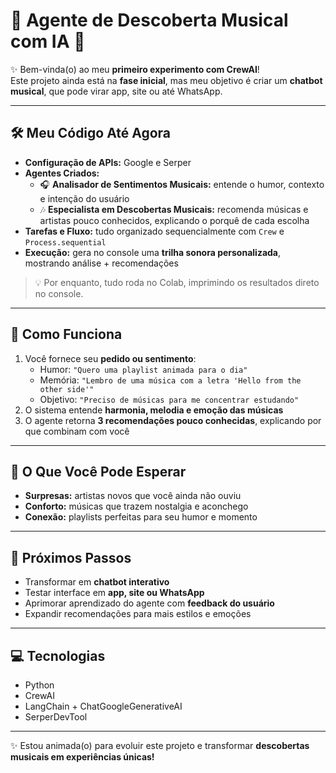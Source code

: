# 🎵 Agente de Descoberta Musical com IA 🎵

✨ Bem-vinda(o) ao meu **primeiro experimento com CrewAI**!  
Este projeto ainda está na **fase inicial**, mas meu objetivo é criar um **chatbot musical**, que pode virar app, site ou até WhatsApp.  

---

## 🛠 Meu Código Até Agora
- **Configuração de APIs:** Google e Serper  
- **Agentes Criados:**
  - 🎧 **Analisador de Sentimentos Musicais:** entende o humor, contexto e intenção do usuário  
  - 🎶 **Especialista em Descobertas Musicais:** recomenda músicas e artistas pouco conhecidos, explicando o porquê de cada escolha  
- **Tarefas e Fluxo:** tudo organizado sequencialmente com `Crew` e `Process.sequential`  
- **Execução:** gera no console uma **trilha sonora personalizada**, mostrando análise + recomendações  

> 💡 Por enquanto, tudo roda no Colab, imprimindo os resultados direto no console.

---

## 💖 Como Funciona
1. Você fornece seu **pedido ou sentimento**:
   - Humor: `"Quero uma playlist animada para o dia"`  
   - Memória: `"Lembro de uma música com a letra 'Hello from the other side'"`  
   - Objetivo: `"Preciso de músicas para me concentrar estudando"`  
2. O sistema entende **harmonia, melodia e emoção das músicas**  
3. O agente retorna **3 recomendações pouco conhecidas**, explicando por que combinam com você  

---

## 🌟 O Que Você Pode Esperar
- **Surpresas:** artistas novos que você ainda não ouviu  
- **Conforto:** músicas que trazem nostalgia e aconchego  
- **Conexão:** playlists perfeitas para seu humor e momento  

---

## 🚀 Próximos Passos
- Transformar em **chatbot interativo**  
- Testar interface em **app, site ou WhatsApp**  
- Aprimorar aprendizado do agente com **feedback do usuário**  
- Expandir recomendações para mais estilos e emoções  

---

## 💻 Tecnologias
- Python  
- CrewAI  
- LangChain + ChatGoogleGenerativeAI  
- SerperDevTool  

---

✨ Estou animada(o) para evoluir este projeto e transformar **descobertas musicais em experiências únicas!**

